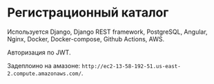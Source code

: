 # Регистрационный каталог

Используется Django, Django REST framework, PostgreSQL, Angular, Nginx, Docker, Docker-compose, Github Actions, AWS. 

Авторизация по JWT.

Задеплоино на амазоне: `http://ec2-13-58-192-51.us-east-2.compute.amazonaws.com/`.